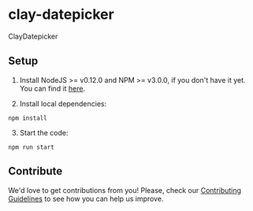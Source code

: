 # clay-datepicker

ClayDatepicker

## Setup

1. Install NodeJS >= v0.12.0 and NPM >= v3.0.0, if you don't have it yet. You
can find it [here](https://nodejs.org).

2. Install local dependencies:

  ```
  npm install
  ```

3. Start the code:

  ```
  npm run start
  ```

## Contribute

We'd love to get contributions from you! Please, check our [Contributing Guidelines](CONTRIBUTING.md) to see how you can help us improve.
